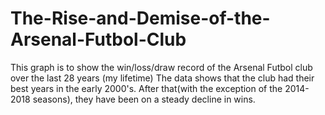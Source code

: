 # The-Rise-and-Demise-of-the-Arsenal-Futbol-Club
This graph is to show the win/loss/draw record of the Arsenal Futbol club over the last 28 years (my lifetime)
The data shows that the club had their best years in the early 2000's. After that(with the exception of the 2014-2018 seasons), they have been on a steady decline in wins.
